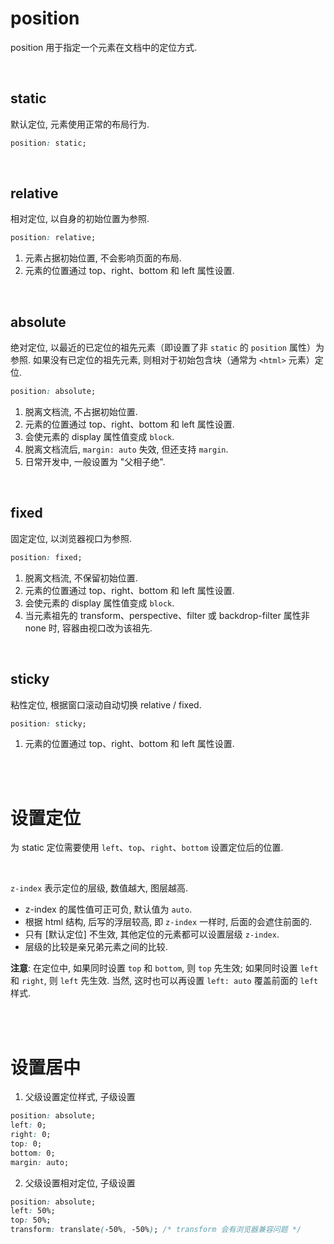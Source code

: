 # position

position 用于指定一个元素在文档中的定位方式.

<br>

## static

默认定位, 元素使用正常的布局行为.

```css
position: static;
```

<br>

## relative

相对定位, 以自身的初始位置为参照.

```css
position: relative;
```

1. 元素占据初始位置, 不会影响页面的布局.
2. 元素的位置通过 top、right、bottom 和 left 属性设置.

<br>

## absolute

绝对定位, 以最近的已定位的祖先元素（即设置了非 `static` 的 `position` 属性）为参照. 如果没有已定位的祖先元素, 则相对于初始包含块（通常为 `<html>` 元素）定位.

```css
position: absolute;
```

1. 脱离文档流, 不占据初始位置.
2. 元素的位置通过 top、right、bottom 和 left 属性设置.
3. 会使元素的 display 属性值变成 `block`.
4. 脱离文档流后, `margin: auto` 失效, 但还支持 `margin`.
5. 日常开发中, 一般设置为 "父相子绝".

<br>

## fixed

固定定位, 以浏览器视口为参照.

```css
position: fixed;
```

1. 脱离文档流, 不保留初始位置.
2. 元素的位置通过 top、right、bottom 和 left 属性设置.
3. 会使元素的 display 属性值变成 `block`.
4. 当元素祖先的 transform、perspective、filter 或 backdrop-filter 属性非 none 时, 容器由视口改为该祖先.

<br>

## sticky

粘性定位, 根据窗口滚动自动切换 relative / fixed.

```css
position: sticky;
```

1. 元素的位置通过 top、right、bottom 和 left 属性设置.

<br><br>

# 设置定位

为 static 定位需要使用 `left`、`top`、`right`、`bottom` 设置定位后的位置.

<br>

`z-index` 表示定位的层级, 数值越大, 图层越高.

-   z-index 的属性值可正可负, 默认值为 `auto`.
-   根据 html 结构, 后写的浮层较高, 即 `z-index` 一样时, 后面的会遮住前面的.
-   只有 [默认定位] 不生效, 其他定位的元素都可以设置层级 `z-index`.
-   层级的比较是亲兄弟元素之间的比较.

**注意**: 在定位中, 如果同时设置 `top` 和 `bottom`, 则 `top` 先生效; 如果同时设置 `left` 和 `right`, 则 `left` 先生效.
当然, 这时也可以再设置 `left: auto` 覆盖前面的 `left` 样式.

<br><br>

# 设置居中

1. 父级设置定位样式, 子级设置

```css
position: absolute;
left: 0;
right: 0;
top: 0;
bottom: 0;
margin: auto;
```

2. 父级设置相对定位, 子级设置

```css
position: absolute;
left: 50%;
top: 50%;
transform: translate(-50%, -50%); /* transform 会有浏览器兼容问题 */
```

<br>
